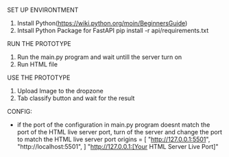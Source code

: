 SET UP ENVIRONTMENT
1. Install Python(https://wiki.python.org/moin/BeginnersGuide)
2. Intsall Python Package for FastAPI
     pip install -r api/requirements.txt

RUN THE PROTOTYPE
1. Run the main.py program and wait untill the server turn on
2. Run HTML file

USE THE PROTOTYPE
1. Upload Image to the dropzone
2. Tab classify button and wait for the result

CONFIG:
  - if the port of the configuration in main.py program doesnt match the port of the HTML live server port, turn of the server and change the port to match the HTML live server port
    origins = [
    "http://127.0.0.1:5501", 
    "http://localhost:5501",
    ]
    "http://127.0.0.1:[Your HTML Server Live Port]"
